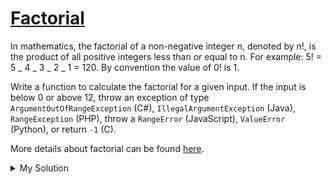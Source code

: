 # [Factorial](https://www.codewars.com/kata/54ff0d1f355cfd20e60001fc)

In mathematics, the factorial of a non-negative integer n, denoted by n!, is the product of all positive integers less
than or equal to n. For example: 5! = 5 _ 4 _ 3 _ 2 _ 1 = 120. By convention the value of 0! is 1.

Write a function to calculate the factorial for a given input. If the input is below 0 or above 12, throw an exception
of type `ArgumentOutOfRangeException` (C#), `IllegalArgumentException` (Java), `RangeException` (PHP), throw a
`RangeError` (JavaScript), `ValueError` (Python), or return `-1` (C).

More details about factorial can be found [here](https://www.wikiwand.com/en/Factorial).

<details><summary>My Solution</summary>

```js
function factorial(n) {
  if (n === 0) {
    return 1;
  } else if (n < 0 || n > 12) {
    throw new RangeError();
  } else {
    return n * factorial(n - 1);
  }
}
```

</details>
